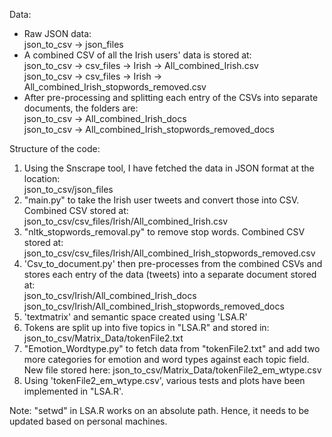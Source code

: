 Data:
<ul>
<li>Raw JSON data:
    <br /> json_to_csv -> json_files</li>
<li>A combined CSV of all the Irish users' data is stored at:
    <br /> json_to_csv -> csv_files  -> Irish -> All_combined_Irish.csv
    <br /> json_to_csv -> csv_files  -> Irish -> All_combined_Irish_stopwords_removed.csv</li>
<li>After pre-processing and splitting each entry of the CSVs into separate documents, the folders are:
<br /> json_to_csv -> All_combined_Irish_docs
<br /> json_to_csv -> All_combined_Irish_stopwords_removed_docs
</li>
</ul>


Structure of the code:
<ol>
<li> Using the Snscrape tool, I have fetched the data in JSON format at the location: 
     <br /> json_to_csv/json_files </li>
<li> "main.py" to take the Irish user tweets and convert those into CSV. Combined CSV stored at:
      <br /> json_to_csv/csv_files/Irish/All_combined_Irish.csv </li>
<li> "nltk_stopwords_removal.py" to remove stop words. Combined CSV stored at: 
      <br /> json_to_csv/csv_files/Irish/All_combined_Irish_stopwords_removed.csv </li>
<li> 'Csv_to_document.py' then pre-processes from the combined CSVs and stores each entry of the data (tweets) into a separate document stored at:
      <br /> json_to_csv/Irish/All_combined_Irish_docs
      <br /> json_to_csv/Irish/All_combined_Irish_stopwords_removed_docs</li>
<li> 'textmatrix' and semantic space created using 'LSA.R' </li>
<li> Tokens are split up into five topics in "LSA.R" and stored in:
     <br /> json_to_csv/Matrix_Data/tokenFile2.txt</li>
<li> "Emotion_Wordtype.py" to fetch data from "tokenFile2.txt" and add two more categories for emotion and word types against each topic field.
      <br /> New file stored here: json_to_csv/Matrix_Data/tokenFile2_em_wtype.csv</li>
<li> Using 'tokenFile2_em_wtype.csv', various tests and plots have been implemented in "LSA.R'.</li>
</ol>


Note:
"setwd" in LSA.R works on an absolute path. Hence, it needs to be updated based on personal machines.

